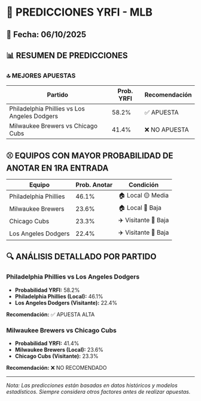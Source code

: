 # 🚀 PREDICCIONES YRFI - MLB

## 📅 Fecha: 06/10/2025

## 📊 RESUMEN DE PREDICCIONES

### 🔝 MEJORES APUESTAS

| Partido | Prob. YRFI | Recomendación |
|---------|------------|---------------|
| Philadelphia Phillies vs Los Angeles Dodgers | 58.2% | ✅ APUESTA |
| Milwaukee Brewers vs Chicago Cubs | 41.4% | ❌ NO APUESTA |

## ⚾ EQUIPOS CON MAYOR PROBABILIDAD DE ANOTAR EN 1RA ENTRADA

| Equipo | Prob. Anotar | Condición |
|--------|--------------|-----------|
| Philadelphia Phillies | 46.1% | 🏠 Local 🟡 Media |
| Milwaukee Brewers | 23.6% | 🏠 Local 🔴 Baja |
| Chicago Cubs | 23.3% | ✈️ Visitante 🔴 Baja |
| Los Angeles Dodgers | 22.4% | ✈️ Visitante 🔴 Baja |

## 🔍 ANÁLISIS DETALLADO POR PARTIDO

### Philadelphia Phillies vs Los Angeles Dodgers
- **Probabilidad YRFI:** 58.2%
- **Philadelphia Phillies (Local):** 46.1%
- **Los Angeles Dodgers (Visitante):** 22.4%

**Recomendación:** ✅ APUESTA ALTA

### Milwaukee Brewers vs Chicago Cubs
- **Probabilidad YRFI:** 41.4%
- **Milwaukee Brewers (Local):** 23.6%
- **Chicago Cubs (Visitante):** 23.3%

**Recomendación:** ❌ NO RECOMENDADO

---
*Nota: Las predicciones están basadas en datos históricos y modelos estadísticos.
Siempre considera otros factores antes de realizar apuestas.*
